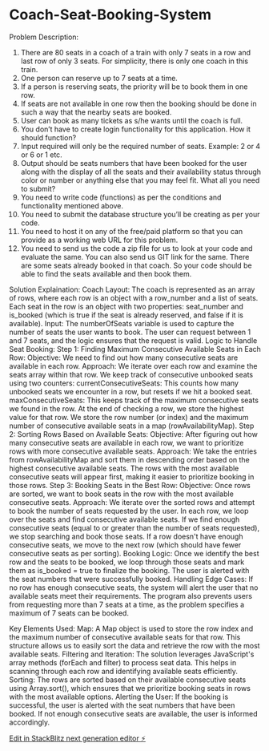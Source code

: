 # Coach-Seat-Booking-System
Problem Description:
1. There are 80 seats in a coach of a train with only 7 seats in a row and last row of only 3
seats. For simplicity, there is only one coach in this train.
2. One person can reserve up to 7 seats at a time.
3. If a person is reserving seats, the priority will be to book them in one row.
4. If seats are not available in one row then the booking should be done in such a way that the
nearby seats are booked.
5. User can book as many tickets as s/he wants until the coach is full.
6. You don’t have to create login functionality for this application.
How it should function?
1. Input required will only be the required number of seats. Example: 2 or 4 or 6 or 1 etc.
2. Output should be seats numbers that have been booked for the user along with the display of
all the seats and their availability status through color or number or anything else that you may
feel fit.
What all you need to submit?
1. You need to write code (functions) as per the conditions and functionality mentioned above.
2. You need to submit the database structure you’ll be creating as per your code.
3. You need to host it on any of the free/paid platform so that you can provide as a working web
URL for this problem.
4. You need to send us the code a zip file for us to look at your code and evaluate the same.
You can also send us GIT link for the same.
There are some seats already booked in that coach. So your code should be able to find the
seats available and then book them.

Solution Explaination:
Coach Layout:
The coach is represented as an array of rows, where each row is an object with a row_number and a list of seats.
Each seat in the row is an object with two properties: seat_number and is_booked (which is true if the seat is already reserved, and false if it is available).
Input:
The numberOfSeats variable is used to capture the number of seats the user wants to book.
The user can request between 1 and 7 seats, and the logic ensures that the request is valid.
Logic to Handle Seat Booking:
Step 1: Finding Maximum Consecutive Available Seats in Each Row:
Objective: We need to find out how many consecutive seats are available in each row.
Approach:
We iterate over each row and examine the seats array within that row.
We keep track of consecutive unbooked seats using two counters:
currentConsecutiveSeats: This counts how many unbooked seats we encounter in a row, but resets if we hit a booked seat.
maxConsecutiveSeats: This keeps track of the maximum consecutive seats we found in the row. At the end of checking a row, we store the highest value for that row.
We store the row number (or index) and the maximum number of consecutive available seats in a map (rowAvailabilityMap).
Step 2: Sorting Rows Based on Available Seats:
Objective: After figuring out how many consecutive seats are available in each row, we want to prioritize rows with more consecutive available seats.
Approach:
We take the entries from rowAvailabilityMap and sort them in descending order based on the highest consecutive available seats.
The rows with the most available consecutive seats will appear first, making it easier to prioritize booking in those rows.
Step 3: Booking Seats in the Best Row:
Objective: Once rows are sorted, we want to book seats in the row with the most available consecutive seats.
Approach:
We iterate over the sorted rows and attempt to book the number of seats requested by the user.
In each row, we loop over the seats and find consecutive available seats.
If we find enough consecutive seats (equal to or greater than the number of seats requested), we stop searching and book those seats.
If a row doesn't have enough consecutive seats, we move to the next row (which should have fewer consecutive seats as per sorting).
Booking Logic:
Once we identify the best row and the seats to be booked, we loop through those seats and mark them as is_booked = true to finalize the booking.
The user is alerted with the seat numbers that were successfully booked.
Handling Edge Cases:
If no row has enough consecutive seats, the system will alert the user that no available seats meet their requirements.
The program also prevents users from requesting more than 7 seats at a time, as the problem specifies a maximum of 7 seats can be booked.

Key Elements Used:
Map: A Map object is used to store the row index and the maximum number of consecutive available seats for that row. This structure allows us to easily sort the data and retrieve the row with the most available seats.
Filtering and Iteration: The solution leverages JavaScript's array methods (forEach and filter) to process seat data. This helps in scanning through each row and identifying available seats efficiently.
Sorting: The rows are sorted based on their available consecutive seats using Array.sort(), which ensures that we prioritize booking seats in rows with the most available options.
Alerting the User: If the booking is successful, the user is alerted with the seat numbers that have been booked. If not enough consecutive seats are available, the user is informed accordingly.

[Edit in StackBlitz next generation editor ⚡️](https://stackblitz.com/~/github.com/MayankShukla2508/Coach-Seat-Booking-System)
